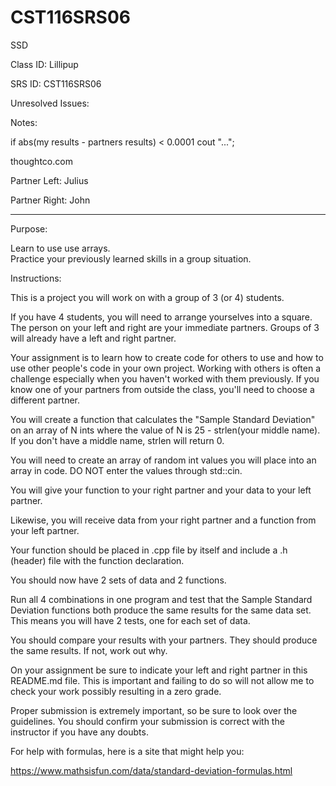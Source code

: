 # CST116SRS06
SSD


Class ID:  Lillipup

SRS ID: CST116SRS06  

Unresolved Issues:  

Notes:  

if 
abs(my results -  partners results) < 0.0001
cout "...";

thoughtco.com

Partner Left: Julius  

Partner Right: John 

---

Purpose:  

Learn to use use arrays.  
Practice your previously learned skills in a group situation.  


Instructions:  

This is a project you will work on with a group of 3 (or 4) students.  

If you have 4 students, you will need to arrange yourselves into a square. The person on your left and right are your immediate partners. Groups of 3 will already have a left and right partner.  

Your assignment is to learn how to create code for others to use and how to use other people's code in your own project. Working with others is often a challenge especially when you haven't worked with them previously. If you know one of your partners from outside the class, you'll need to choose a different partner.  

You will create a function that calculates the "Sample Standard Deviation" on an array of N ints where the value of N is 25 - strlen(your middle name). If you don't have a middle name, strlen will return 0.  

You will need to create an array of random int values you will place into an array in code. DO NOT enter the values through std::cin.  

You will give your function to your right partner and your data to your left partner.  

Likewise, you will receive data from your right partner and a function from your left partner.  

Your function should be placed in .cpp file by itself and include a .h (header) file with the function declaration.  

You should now have 2 sets of data and 2 functions.  

Run all 4 combinations in one program and test that the Sample Standard Deviation functions both produce the same results for the same data set. This means you will have 2 tests, one for each set of data.  

You should compare your results with your partners. They should produce the same results. If not, work out why.  

On your assignment be sure to indicate your left and right partner in this README.md file. This is important and failing to do so will not allow me to check your work possibly resulting in a zero grade.  

Proper submission is extremely important, so be sure to look over the guidelines. You should confirm your submission is correct with the instructor if you have any doubts.  

For help with formulas, here is a site that might help you:

https://www.mathsisfun.com/data/standard-deviation-formulas.html
